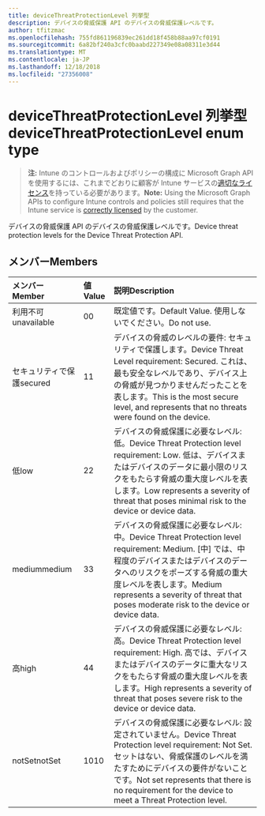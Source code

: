 ```yaml
---
title: deviceThreatProtectionLevel 列挙型
description: デバイスの脅威保護 API のデバイスの脅威保護レベルです。
author: tfitzmac
ms.openlocfilehash: 755fd861196839ec261dd18f458b88aa97cf0191
ms.sourcegitcommit: 6a82bf240a3cfc0baabd227349e08a08311e3d44
ms.translationtype: MT
ms.contentlocale: ja-JP
ms.lasthandoff: 12/18/2018
ms.locfileid: "27356008"
---
```

# <a name="devicethreatprotectionlevel-enum-type"></a><span data-ttu-id="08c04-103">deviceThreatProtectionLevel 列挙型</span><span class="sxs-lookup"><span data-stu-id="08c04-103">deviceThreatProtectionLevel enum type</span></span>

> <span data-ttu-id="08c04-104">**注:** Intune のコントロールおよびポリシーの構成に Microsoft Graph API を使用するには、これまでどおりに顧客が Intune サービスの[適切なライセンス](https://go.microsoft.com/fwlink/?linkid=839381)を持っている必要があります。</span><span class="sxs-lookup"><span data-stu-id="08c04-104">**Note:** Using the Microsoft Graph APIs to configure Intune controls and policies still requires that the Intune service is [correctly licensed](https://go.microsoft.com/fwlink/?linkid=839381) by the customer.</span></span>

<span data-ttu-id="08c04-105">デバイスの脅威保護 API のデバイスの脅威保護レベルです。</span><span class="sxs-lookup"><span data-stu-id="08c04-105">Device threat protection levels for the Device Threat Protection API.</span></span>
## <a name="members"></a><span data-ttu-id="08c04-106">メンバー</span><span class="sxs-lookup"><span data-stu-id="08c04-106">Members</span></span>
|<span data-ttu-id="08c04-107">メンバー</span><span class="sxs-lookup"><span data-stu-id="08c04-107">Member</span></span>|<span data-ttu-id="08c04-108">値</span><span class="sxs-lookup"><span data-stu-id="08c04-108">Value</span></span>|<span data-ttu-id="08c04-109">説明</span><span class="sxs-lookup"><span data-stu-id="08c04-109">Description</span></span>|
|:---|:---|:---|
|<span data-ttu-id="08c04-110">利用不可</span><span class="sxs-lookup"><span data-stu-id="08c04-110">unavailable</span></span>|<span data-ttu-id="08c04-111">0</span><span class="sxs-lookup"><span data-stu-id="08c04-111">0</span></span>|<span data-ttu-id="08c04-112">既定値です。</span><span class="sxs-lookup"><span data-stu-id="08c04-112">Default Value.</span></span> <span data-ttu-id="08c04-113">使用しないでください。</span><span class="sxs-lookup"><span data-stu-id="08c04-113">Do not use.</span></span>|
|<span data-ttu-id="08c04-114">セキュリティで保護</span><span class="sxs-lookup"><span data-stu-id="08c04-114">secured</span></span>|<span data-ttu-id="08c04-115">1</span><span class="sxs-lookup"><span data-stu-id="08c04-115">1</span></span>|<span data-ttu-id="08c04-116">デバイスの脅威のレベルの要件: セキュリティで保護します。</span><span class="sxs-lookup"><span data-stu-id="08c04-116">Device Threat Level requirement: Secured.</span></span> <span data-ttu-id="08c04-117">これは、最も安全なレベルであり、デバイス上の脅威が見つかりませんだったことを表します。</span><span class="sxs-lookup"><span data-stu-id="08c04-117">This is the most secure level, and represents that no threats were found on the device.</span></span>|
|<span data-ttu-id="08c04-118">低</span><span class="sxs-lookup"><span data-stu-id="08c04-118">low</span></span>|<span data-ttu-id="08c04-119">2</span><span class="sxs-lookup"><span data-stu-id="08c04-119">2</span></span>|<span data-ttu-id="08c04-120">デバイスの脅威保護に必要なレベル: 低。</span><span class="sxs-lookup"><span data-stu-id="08c04-120">Device Threat Protection level requirement: Low.</span></span> <span data-ttu-id="08c04-121">低は、デバイスまたはデバイスのデータに最小限のリスクをもたらす脅威の重大度レベルを表します。</span><span class="sxs-lookup"><span data-stu-id="08c04-121">Low represents a severity of threat that poses minimal risk to the device or device data.</span></span>|
|<span data-ttu-id="08c04-122">medium</span><span class="sxs-lookup"><span data-stu-id="08c04-122">medium</span></span>|<span data-ttu-id="08c04-123">3</span><span class="sxs-lookup"><span data-stu-id="08c04-123">3</span></span>|<span data-ttu-id="08c04-124">デバイスの脅威保護に必要なレベル: 中。</span><span class="sxs-lookup"><span data-stu-id="08c04-124">Device Threat Protection level requirement: Medium.</span></span> <span data-ttu-id="08c04-125">[中] では、中程度のデバイスまたはデバイスのデータへのリスクをポーズする脅威の重大度レベルを表します。</span><span class="sxs-lookup"><span data-stu-id="08c04-125">Medium represents a severity of threat that poses moderate risk to the device or device data.</span></span>|
|<span data-ttu-id="08c04-126">高</span><span class="sxs-lookup"><span data-stu-id="08c04-126">high</span></span>|<span data-ttu-id="08c04-127">4</span><span class="sxs-lookup"><span data-stu-id="08c04-127">4</span></span>|<span data-ttu-id="08c04-128">デバイスの脅威保護に必要なレベル: 高。</span><span class="sxs-lookup"><span data-stu-id="08c04-128">Device Threat Protection level requirement: High.</span></span> <span data-ttu-id="08c04-129">高では、デバイスまたはデバイスのデータに重大なリスクをもたらす脅威の重大度レベルを表します。</span><span class="sxs-lookup"><span data-stu-id="08c04-129">High represents a severity of threat that poses severe risk to the device or device data.</span></span>|
|<span data-ttu-id="08c04-130">notSet</span><span class="sxs-lookup"><span data-stu-id="08c04-130">notSet</span></span>|<span data-ttu-id="08c04-131">10</span><span class="sxs-lookup"><span data-stu-id="08c04-131">10</span></span>|<span data-ttu-id="08c04-132">デバイスの脅威保護に必要なレベル: 設定されていません。</span><span class="sxs-lookup"><span data-stu-id="08c04-132">Device Threat Protection level requirement: Not Set.</span></span> <span data-ttu-id="08c04-133">セットはない、脅威保護のレベルを満たすためにデバイスの要件がないことです。</span><span class="sxs-lookup"><span data-stu-id="08c04-133">Not set represents that there is no requirement for the device to meet a Threat Protection level.</span></span>|



